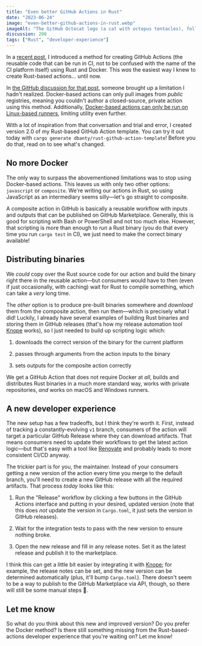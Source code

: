 ```yaml
---
title: "Even better GitHub Actions in Rust"
date: "2023-06-24"
image: "even-better-github-actions-in-rust.webp"
imageAlt: "The GitHub Octocat logo (a cat with octopus tentacles), followed by a plus symbol, followed by Ferris, the Rust mascot (a happy orange crab)."
discussion: 208
tags: ["Rust", "developer-experience"]
---
```


In a [recent post](https://dylananthony.com/blog/how-to-write-a-github-action-in-rust/), I introduced a method for creating GitHub Actions (the reusable code that can be run in CI, not to be confused with the name of the CI platform itself) using Rust and Docker. This *was* the easiest way I knew to create Rust-based actions... until now.

In [the GitHub discussion for that post](https://github.com/dbanty/dylananthony.com/discussions/204), someone brought up a limitation I hadn't realized. Docker-based actions can only pull images from *public* registries, meaning you couldn't author a closed-source, private action using this method. Additionally, [Docker-based actions can only be run on Linux-based runners](https://docs.github.com/en/actions/creating-actions/about-custom-actions#types-of-actions), limiting utility even further.

With a lot of inspiration from that conversation and trial and error, I created version 2.0 of my Rust-based GitHub Action template. You can try it out today with `cargo generate dbanty/rust-github-action-template`! Before you do that, read on to see what's changed.

## No more Docker

The only way to surpass the abovementioned limitations was to stop using Docker-based actions. This leaves us with only two other options: `javascript` or `composite`. We're writing our actions in Rust, so using JavaScript as an intermediary seems silly—let's go straight to composite.

A composite action in GitHub is basically a reusable workflow with inputs and outputs that can be published on GitHub Marketplace. Generally, this is good for scripting with Bash or PowerShell and not too much else. However, that scripting is more than enough to *run* a Rust binary (you do that every time you run `cargo test` in CI), we just need to make the correct binary available!

## Distributing binaries

We *could* copy over the Rust source code for our action and build the binary right there in the reusable action—but consumers would have to then (even if just occasionally, with caching) wait for Rust to compile something, which can take a *very* long time.

The *other* option is to produce pre-built binaries somewhere and *download* them from the composite action, then run them—which is precisely what I did! Luckily, I already have several examples of building Rust binaries and storing them in GitHub releases (that's how my release automation tool [Knope](https://github.com/knope-dev/knope) works), so I just needed to build up scripting logic which:

1. downloads the correct version of the binary for the current platform

2. passes through arguments from the action inputs to the binary

3. sets outputs for the composite action correctly


We get a GitHub Action that does not require Docker at *all*, builds and distributes Rust binaries in a much more standard way, works with private repositories, *and* works on macOS and Windows runners.

## A new developer experience

The new setup has a few tradeoffs, but I think they're worth it. First, instead of tracking a constantly-evolving `v1` branch, consumers of the action will target a particular GitHub Release where they can download artifacts. That means consumers need to update their workflows to get the latest action logic—but that's easy with a tool like [Renovate](https://www.mend.io/renovate/) and probably leads to more consistent CI/CD anyway.

The trickier part is for you, the maintainer. Instead of your consumers getting a new version of the action every time you merge to the default branch, you'll need to create a new GitHub release with all the required artifacts. That process *today* looks like this:

1. Run the "Release" workflow by clicking a few buttons in the GitHub Actions interface and putting in your desired, updated version (note that this does *not* update the version in `Cargo.toml`, it just sets the version in GitHub releases).

2. Wait for the integration tests to pass with the new version to ensure nothing broke.

3. Open the new release and fill in any release notes. Set it as the latest release and publish it to the marketplace.


I think this can get a little bit easier by integrating it with [Knope](https://github.com/knope-dev/knope); for example, the release notes can be set, and the new version can be determined automatically (plus, it'll bump `Cargo.toml`). There doesn't seem to be a way to publish to the GitHub Marketplace via API, though, so there will still be some manual steps 🤔.

## Let me know

So what do you think about this new and improved version? Do you prefer the Docker method? Is there still something missing from the Rust-based-actions developer experience that you're waiting on? Let me know!